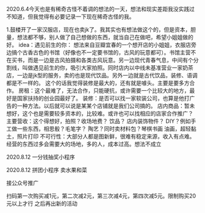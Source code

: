 2020.6.4今天也是有稀奇古怪不着调的想法的一天，想法和现实差距我没实践过不知道，但我觉得有必要记录一下现在稀奇古怪的我。

1.鼓楼开了一家汉服店，现在也卖jk了。我其实也有想法做这个的，但是资本，胆量，想法都不够，别人做了自己想做的东西，就当自己在做吧，希望小姐姐做的好。
idea：遇见前生的你： 想法来自豆瓣宜春的一个想开店的小姐姐，衣服店旁边搞个古香古色的书馆（好像也不一定要书馆的，古风的玩意都可）。书馆主营不在买书，而是一边是古风拍摄和各类古风玩意。另一边现代青春气息，中间有个分割线，叫做遇见前生的你，吸引大家拍照。同时店内以中线未基准营业一家奶茶店，一边是jk型的服务，卖的也是现代饮品。另外一边就是古代饮品，装修、语调都是不一样的。  这个的话我觉得装修是最大的，还有就是噱头。主要是要多方合作。
房租：这个最难了，无法合作，只能硬抗，或许需要一个比较大的地方，最好是国家扶持的创业园最好了。
装修：是否可以找一家软装公司，也算是他打广告的一种方法。以后就可以说是某某个店铺就是我们公司搞的。
店内商品：暂未想好，这个也是需要较多资本的，比较难。或许也可以找相应的店家合作推广？
主要营收：这个得想好，拍照？收场地费？  饮品？  店内装饰物件？    DIY？例如手工做一些东西，相思骰？毛笔字？ 陶艺？同时卖材料包？琴棋书画        油画，超轻黏土，照片打印
不可行性：大部分人都是图新鲜，很难有稳定来源，收入有点难。经营的东西过多会需要大的场地，多的人，成本过高。想法不成立



2020.8.12 一分钱抽奖小程序


2020.8.12  拼团小程序  卖水果和菜

接公众号推广

扫码第一次购买减1元，第二次减2元，第三次减4元，第四次减5元。限制购买20元以上才行   之后再出新的活动